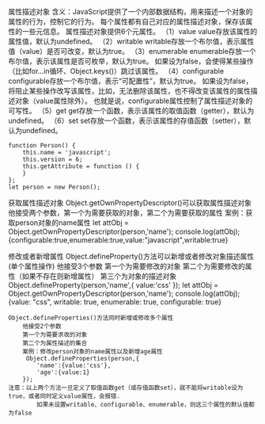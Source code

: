属性描述对象
    含义：JavaScript提供了一个内部数据结构，用来描述一个对象的属性的行为，控制它的行为。
    每个属性都有自己对应的属性描述对象，保存该属性的一些元信息。
    属性描述对象提供6个元属性。
    （1）value
        value存放该属性的属性值，默认为undefined。
    （2）writable
        writable存放一个布尔值，表示属性值（value）是否可改变，默认为true。
    （3）enumerable
        enumerable存放一个布尔值，表示该属性是否可枚举，默认为true。
        如果设为false，会使得某些操作（比如for...in循环、Object.keys()）跳过该属性。
    （4）configurable
        configurable存放一个布尔值，表示“可配置性”，默认为true。
        如果设为false，将阻止某些操作改写该属性，比如，无法删除该属性，也不得改变该属性的属性描述对象（value属性除外）。
        也就是说，configurable属性控制了属性描述对象的可写性。
    （5）get
        get存放一个函数，表示该属性的取值函数（getter），默认为undefined。
    （6）set
        set存放一个函数，表示该属性的存值函数（setter），默认为undefined。


    function Person() {
        this.name = 'javascript';
        this.version = 6;
        this.getAttribute = function () {
        }
    };
    let person = new Person();



获取属性描述对象
    Object.getOwnPropertyDescriptor()可以获取属性描述对象
        他接受两个参数，第一个为需要获取的对象，第二个为需要获取的属性
        案例：获取person对象的name属性
        let attObj = Object.getOwnPropertyDescriptor(person,'name');
        console.log(attObj);{configurable:true,enumerable:true,value:"javascript",writable:true}

修改或者新增属性
    Object.defineProperty()方法可以新增或者修改对象描述属性(单个属性操作)
        他接受3个参数
        第一个为需要修改的对象
        第二个为需要修改的属性（如果不存在则新增属性）
        第三个为对象的描述对象
    Object.defineProperty(person,'name',{
        value:'css'
    });
    let attObj = Object.getOwnPropertyDescriptor(person,'name');
    console.log(attObj);{value: "css", writable: true, enumerable: true, configurable: true}

    Object.defineProperties()方法同时新增或修改多个属性
        他接受2个参数
        第一个为需要求改的对象
        第二个为属性描述的集合
        案例：修改person对象的name属性以及新增age属性
         Object.defineProperties(person,{
            'name':{value:'css'},
            'age':{value:1}
        });
    注意：以上两个方法一旦定义了取值函数get（或存值函数set），就不能将writable设为true，或者同时定义value属性，会报错.
            如果未设置writable、configurable、enumerable，则这三个属性的默认值都为false